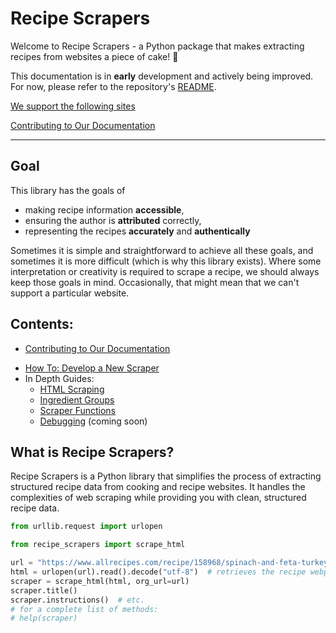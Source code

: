 # Recipe Scrapers

Welcome to Recipe Scrapers - a Python package that makes extracting recipes from websites a piece of cake! 🍰

This documentation is in **early** development and actively being improved. For now, please refer to the repository's [README](https://github.com/hhursev/recipe-scrapers/blob/main/README.rst).


[We support the following sites](supported-sites.md)

[Contributing to Our Documentation](contributing-to-our-documentation.md)


----


## Goal

This library has the goals of

* making recipe information **accessible**,
* ensuring the author is **attributed** correctly,
* representing the recipes **accurately** and **authentically**

Sometimes it is simple and straightforward to achieve all these goals, and sometimes it is more difficult (which is why this library exists). Where some interpretation or creativity is required to scrape a recipe, we should always keep those goals in mind. Occasionally, that might mean that we can't support a particular website.

## Contents:

- [Contributing to Our Documentation](contributing-to-our-documentation.md)
* [How To: Develop a New Scraper](contributing.md)
* In Depth Guides:
    * [HTML Scraping](in-depth-guide-html-scraping.md)
    * [Ingredient Groups](in-depth-guide-ingredient-groups.md)
    * [Scraper Functions](in-depth-guide-scraper-functions.md)
    * [Debugging](in-depth-guide-debugging.md) (coming soon)


## What is Recipe Scrapers?

Recipe Scrapers is a Python library that simplifies the process of extracting structured recipe data from cooking and recipe websites. It handles the complexities of web scraping while providing you with clean, structured recipe data.

```python
from urllib.request import urlopen

from recipe_scrapers import scrape_html

url = "https://www.allrecipes.com/recipe/158968/spinach-and-feta-turkey-burgers/"
html = urlopen(url).read().decode("utf-8")  # retrieves the recipe webpage HTML
scraper = scrape_html(html, org_url=url)
scraper.title()
scraper.instructions()  # etc.
# for a complete list of methods:
# help(scraper)
```
